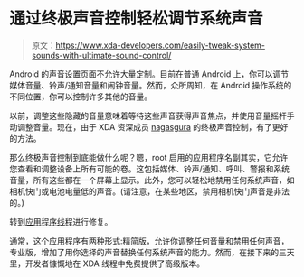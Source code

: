 # 通过终极声音控制轻松调节系统声音

> 原文：<https://www.xda-developers.com/easily-tweak-system-sounds-with-ultimate-sound-control/>

Android 的声音设置页面不允许大量定制。目前在普通 Android 上，你可以调节媒体音量、铃声/通知音量和闹钟音量。然而，众所周知，在 Android 操作系统的不同位置，你可以控制许多其他的音量。

以前，调整这些隐藏的音量意味着等待这些声音获得声音焦点，并使用音量摇杆手动调整音量。现在，由于 XDA 资深成员 [nagasgura](http://forum.xda-developers.com/member.php?u=2763259) 的终极声音控制，有了更好的方法。

那么终极声音控制到底能做什么呢？嗯，root 启用的应用程序名副其实，它允许您查看和调整设备上所有可能的卷。这包括媒体、铃声/通知、呼叫、警报和系统音量，所有这些都在一个屏幕上显示。此外，您可以轻松地禁用任何系统声音，如相机快门或电池电量低的声音。(请注意，在某些地区，禁用相机快门声音是非法的。)

转到[应用程序线程](http://forum.xda-developers.com/showthread.php?t=2482155)进行修复。

通常，这个应用程序有两种形式:精简版，允许你调整任何音量和禁用任何声音，专业版，增加了用你选择的声音替换任何系统声音的能力。然而，在接下来的三天里，开发者慷慨地在 XDA 线程中免费提供了高级版本。